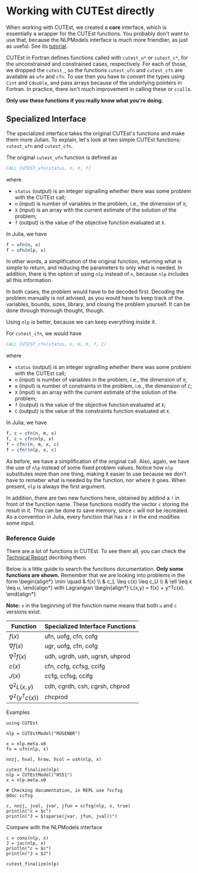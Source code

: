 # Working with CUTEst directly

When working with CUTEst, we created a **core** interface, which is essentially
a wrapper for the CUTEst functions.
You probably don't want to use that, because the NLPModels interface is much
more friendlier, as just as useful. See its [tutorial](tutorial).

CUTEst in Fortran defines functions called with `cutest_u*` or `cutest_c*`,
for the unconstrained and constrained cases, respectively.
For each of those, we dropped the `cutest_`, so the functions `cutest_ufn` and
`cutest_cfn` are available as `ufn` and `cfn`.
To use then you have to convert the types using `Cint` and `Cdouble`, and
pass arrays because of the underlying pointers in Fortran.
In practice, there isn't much improvement in calling these or `ccall`s.

**Only use these functions if you really know what you're doing.**

## Specialized Interface

The specialized interface takes the original CUTEst's functions and make them more
Julian.
To explain, let's look at two simple CUTEst functions: `cutest_ufn` and
`cutest_cfn`.

The original `cutest_ufn` function is defined as

```fortran
CALL CUTEST_ufn(status, n, X, f)
```

where

- `status` (output) is an integer signalling whether there was some problem with
  the CUTEst call;
- `n` (input) is number of variables in the problem, i.e., the dimension of `X`;
- `X` (input) is an array with the current estimate of the solution of the problem;
- `f` (output) is the value of the objective function evaluated at `X`.

In Julia, we have

```julia
f = ufn(n, x)
f = ufn(nlp, x)
```

In other words, a simplification of the original function, returning what is
simple to return, and reducing the parameters to only what is needed.
In addition, there is the option of using `nlp` instead of `n`, because `nlp`
includes all this information.

In both cases, the problem would have to be decoded first. Decoding the problem
manually is not advised, as you would have to keep track of the variables,
bounds, sizes, library, and closing the problem yourself.
It can be done through thorough thought, though.

Using `nlp` is better, because we can keep everything inside it.

For `cutest_cfn`, we would have

```fortran
CALL CUTEST_cfn(status, n, m, X, f, C)
```

where

- `status` (output) is an integer signalling whether there was some problem with
  the CUTEst call;
- `n` (input) is number of variables in the problem, i.e., the dimension of `X`;
- `m` (input) is number of constraints in the problem, i.e., the dimension of `C`;
- `X` (input) is an array with the current estimate of the solution of the problem;
- `f` (output) is the value of the objective function evaluated at `X`;
- `C` (output) is the value of the constraints function evaluated at `X`.

In Julia, we have

```julia
f, c = cfn(n, m, x)
f, c = cfn(nlp, x)
f = cfn!(n, m, x, c)
f = cfn!(nlp, x, c)
```

As before, we have a simplification of the original call.
Also, again, we have the use of `nlp` instead of some fixed problem values.
Notice how `nlp` substitutes more than one thing, making it easier to use
because we don't have to remeber what is needed by the function, nor where it
goes.
When present, `nlp` is always the first argument.

In addition, there are two new functions here, obtained by addind a `!` in front
of the function name. These functions modify the vector `c` storing the result
in it. This can be done to save memory, since `c` will not be recreated.
As a convention in Julia, every function that has a `!` in the end modifies some
input.

### Reference Guide

There are a lot of functions in CUTEst. To see them all, you can check the
[Technical Report](https://epubs.stfc.ac.uk/work/65540)
decribing them.

Below is a little guide to search the functions documentation.
**Only some functions are shown.**
Remember that we are looking into problems in the form
\begin{align*}
\min \quad & f(x) \\\\
& c_L \leq c(x) \leq c_U \\\\
& \ell \leq x \leq u,
\end{align*}
with Lagrangian
\begin{align*}
L(x,y) = f(x) + y^Tc(x).
\end{align*}

**Note:** `x` in the beginning of the function name means that both `u` and `c`
versions exist.

| Function             | Specialized Interface Functions |
|----------------------|---------------------------------|
| $f(x)$               | ufn, uofg, cfn, cofg            |
| $\nabla f(x)$        | ugr, uofg, cfn, cofg            |
| $\nabla^2 f(x)$      | udh, ugrdh, ush, ugrsh, uhprod  |
| $c(x)$               | cfn, ccfg, ccfsg, ccifg         |
| $J(x)$               | ccfg, ccfsg, ccifg              |
| $\nabla^2 L(x,y)$    | cdh, cgrdh, csh, cgrsh, chprod  |
| $\nabla^2 (y^Tc(x))$ | chcprod                         |

Examples

```@example spec
using CUTEst

nlp = CUTEstModel("ROSENBR")

x = nlp.meta.x0
fx = ufn(nlp, x)
```

```@example spec
nnzj, hval, hrow, hcol = ush(nlp, x)
```

```@example spec
cutest_finalize(nlp)
nlp = CUTEstModel("HS51")
x = nlp.meta.x0

# Checking documentation, in REPL use ?ccfsg
@doc ccfsg
```

```@example spec
c, nnzj, jval, jvar, jfun = ccfsg(nlp, x, true)
println("c = $c")
println("J = $(sparse(jvar, jfun, jval))")
```

Compare with the NLPModels interface
```@example spec
c = cons(nlp, x)
J = jac(nlp, x)
println("c = $c")
println("J = $J")
```

```@example spec
cutest_finalize(nlp)
```
